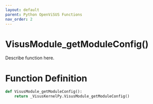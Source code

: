 ```yaml
---
layout: default
parent: Python OpenViSUS Functions
nav_order: 2
---
```


# VisusModule_getModuleConfig()

Describe function here.

# Function Definition

```python
def VisusModule_getModuleConfig():
    return _VisusKernelPy.VisusModule_getModuleConfig()
```